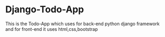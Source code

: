 # Django-Todo-App
This is the Todo-App which uses for back-end python django framework and for front-end it uses html,css,bootstrap 
